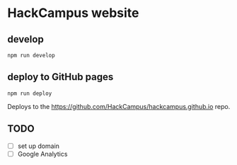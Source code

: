 # HackCampus website

## develop

```npm run develop```

## deploy to GitHub pages

```npm run deploy```

Deploys to the https://github.com/HackCampus/hackcampus.github.io repo.

## TODO

- [ ] set up domain
- [ ] Google Analytics

